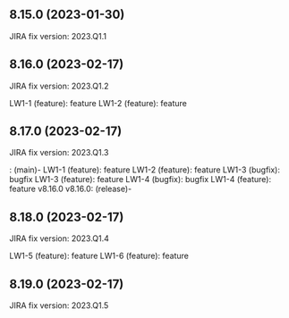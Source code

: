 8.15.0 (2023-01-30)
---
JIRA fix version: 2023.Q1.1



8.16.0 (2023-02-17)
---
JIRA fix version: 2023.Q1.2

LW1-1 (feature): feature
LW1-2 (feature): feature

8.17.0 (2023-02-17)
---
JIRA fix version: 2023.Q1.3

 : (main)-
LW1-1 (feature): feature
LW1-2 (feature): feature
LW1-3 (bugfix): bugfix
LW1-3 (feature): feature
LW1-4 (bugfix): bugfix
LW1-4 (feature): feature
v8.16.0 v8.16.0: (release)-

8.18.0 (2023-02-17)
---
JIRA fix version: 2023.Q1.4

LW1-5 (feature): feature
LW1-6 (feature): feature

8.19.0 (2023-02-17)
---
JIRA fix version: 2023.Q1.5



